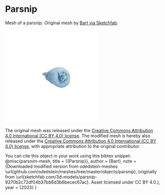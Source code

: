 # Parsnip

Mesh of a parsnip.
Original mesh by [Bart via Sketchfab](https://sketchfab.com/3d-models/parsnip-9270b2c72df04b37bb6d3b6becec67ac).

![parsnip](parsnip.png)

The original mesh was released under the [Creative Commons Attribution 4.0 International (CC BY 4.0) license](https://creativecommons.org/licenses/by/4.0/).
The modified mesh is hereby also released under the [Creative Commons Attribution 4.0 International (CC BY 4.0) license](https://creativecommons.org/licenses/by/4.0/), with appropriate attribution to the original contributor.

You can cite this object in your work using this bibtex snippet:
    @misc{parsnim-mesh,
      title = {{Parsnip}},
      author = {Bart},
      note = {Downloaded modified version from odedstein-meshes \url{github.com/odedstein/meshes/tree/master/objects/parsnip}, originally from \url{sketchfab.com/3d-models/parsnip-9270b2c72df04b37bb6d3b6becec67ac}. Asset licensed under CC BY 4.0.},
      year = {2023}
    }
